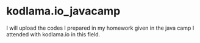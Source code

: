 # kodlama.io_javacamp
I will upload the codes I prepared in my homework given in the java camp I attended with kodlama.io in this field.
